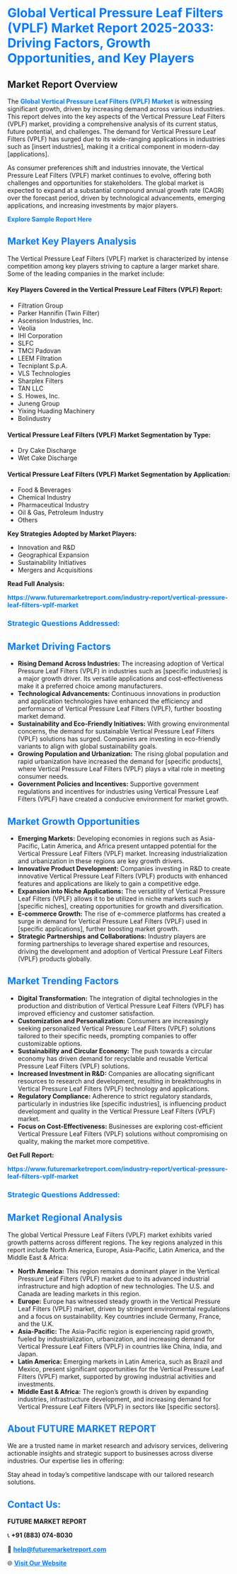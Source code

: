 <h1 style="color: #007BFF;">Global Vertical Pressure Leaf Filters (VPLF) Market Report 2025-2033: Driving Factors, Growth Opportunities, and Key Players</h1>

<section id="overview">
<h2>Market Report Overview</h2>
<p>The <a href="https://www.futuremarketreport.com/industry-report/vertical-pressure-leaf-filters-vplf-market" style="color: #007BFF; text-decoration: none;"><strong>Global Vertical Pressure Leaf Filters (VPLF) Market</strong></a> is witnessing significant growth, driven by increasing demand across various industries. This report delves into the key aspects of the Vertical Pressure Leaf Filters (VPLF) market, providing a comprehensive analysis of its current status, future potential, and challenges. The demand for Vertical Pressure Leaf Filters (VPLF) has surged due to its wide-ranging applications in industries such as [insert industries], making it a critical component in modern-day [applications].</p>
<p>As consumer preferences shift and industries innovate, the Vertical Pressure Leaf Filters (VPLF) market continues to evolve, offering both challenges and opportunities for stakeholders. The global market is expected to expand at a substantial compound annual growth rate (CAGR) over the forecast period, driven by technological advancements, emerging applications, and increasing investments by major players.</p>
</section>

<section id="overview">
<p><a href="https://www.futuremarketreport.com/request-sample/reportId=41783" style="color: #007BFF; text-decoration: none;"><strong>Explore Sample Report Here</strong></a></p>
</section>

<section id="key-players">
<h2 style="color: #007BFF;">Market Key Players Analysis</h2>
<p>The Vertical Pressure Leaf Filters (VPLF) market is characterized by intense competition among key players striving to capture a larger market share. Some of the leading companies in the market include:</p>
<h4>Key Players Covered in the Vertical Pressure Leaf Filters (VPLF) Report:</h4>
<ul><li>Filtration Group</li><li>Parker Hannifin (Twin Filter)</li><li>Ascension Industries, Inc.</li><li>Veolia</li><li>IHI Corporation</li><li>SLFC</li><li>TMCI Padovan</li><li>LEEM Filtration</li><li>Tecniplant S.p.A.</li><li>VLS Technologies</li><li>Sharplex Filters</li><li>TAN LLC</li><li>S. Howes, Inc.</li><li>Juneng Group</li><li>Yixing Huading Machinery</li><li>Bolindustry</li></ul>
<h4>Vertical Pressure Leaf Filters (VPLF) Market Segmentation by Type:</h4>
<ul><li>Dry Cake Discharge</li><li>Wet Cake Discharge</li></ul>

<h4>Vertical Pressure Leaf Filters (VPLF) Market Segmentation by Application:</h4>
<ul><li>Food &amp; Beverages</li><li>Chemical Industry</li><li>Pharmaceutical Industry</li><li>Oil &amp; Gas, Petroleum Industry</li><li>Others</li></ul>
<p><strong>Key Strategies Adopted by Market Players:</strong></p>
<ul>
<li>Innovation and R&D</li>
<li>Geographical Expansion</li>
<li>Sustainability Initiatives</li>
<li>Mergers and Acquisitions</li>
</ul>
</section>

<section>
<p><strong>Read Full Analysis: </strong></p><a href="https://www.futuremarketreport.com/industry-report/vertical-pressure-leaf-filters-vplf-market" style="color: #007BFF; text-decoration: none;"><strong>https://www.futuremarketreport.com/industry-report/vertical-pressure-leaf-filters-vplf-market</strong></a>
<h3 style="color: #007BFF;">Strategic Questions Addressed:</h3>
</section>

<section id="driving-factors">
<h2 style="color: #007BFF;">Market Driving Factors</h2>
<ul>
<li><strong>Rising Demand Across Industries:</strong> The increasing adoption of Vertical Pressure Leaf Filters (VPLF) in industries such as [specific industries] is a major growth driver. Its versatile applications and cost-effectiveness make it a preferred choice among manufacturers.</li>
<li><strong>Technological Advancements:</strong> Continuous innovations in production and application technologies have enhanced the efficiency and performance of Vertical Pressure Leaf Filters (VPLF), further boosting market demand.</li>
<li><strong>Sustainability and Eco-Friendly Initiatives:</strong> With growing environmental concerns, the demand for sustainable Vertical Pressure Leaf Filters (VPLF) solutions has surged. Companies are investing in eco-friendly variants to align with global sustainability goals.</li>
<li><strong>Growing Population and Urbanization:</strong> The rising global population and rapid urbanization have increased the demand for [specific products], where Vertical Pressure Leaf Filters (VPLF) plays a vital role in meeting consumer needs.</li>
<li><strong>Government Policies and Incentives:</strong> Supportive government regulations and incentives for industries using Vertical Pressure Leaf Filters (VPLF) have created a conducive environment for market growth.</li>
</ul>
</section>

<section id="growth-opportunities">
<h2 style="color: #007BFF;">Market Growth Opportunities</h2>
<ul>
<li><strong>Emerging Markets:</strong> Developing economies in regions such as Asia-Pacific, Latin America, and Africa present untapped potential for the Vertical Pressure Leaf Filters (VPLF) market. Increasing industrialization and urbanization in these regions are key growth drivers.</li>
<li><strong>Innovative Product Development:</strong> Companies investing in R&D to create innovative Vertical Pressure Leaf Filters (VPLF) products with enhanced features and applications are likely to gain a competitive edge.</li>
<li><strong>Expansion into Niche Applications:</strong> The versatility of Vertical Pressure Leaf Filters (VPLF) allows it to be utilized in niche markets such as [specific niches], creating opportunities for growth and diversification.</li>
<li><strong>E-commerce Growth:</strong> The rise of e-commerce platforms has created a surge in demand for Vertical Pressure Leaf Filters (VPLF) used in [specific applications], further boosting market growth.</li>
<li><strong>Strategic Partnerships and Collaborations:</strong> Industry players are forming partnerships to leverage shared expertise and resources, driving the development and adoption of Vertical Pressure Leaf Filters (VPLF) products globally.</li>
</ul>
</section>

<section id="trending-factors">
<h2 style="color: #007BFF;">Market Trending Factors</h2>
<ul>
<li><strong>Digital Transformation:</strong> The integration of digital technologies in the production and distribution of Vertical Pressure Leaf Filters (VPLF) has improved efficiency and customer satisfaction.</li>
<li><strong>Customization and Personalization:</strong> Consumers are increasingly seeking personalized Vertical Pressure Leaf Filters (VPLF) solutions tailored to their specific needs, prompting companies to offer customizable options.</li>
<li><strong>Sustainability and Circular Economy:</strong> The push towards a circular economy has driven demand for recyclable and reusable Vertical Pressure Leaf Filters (VPLF) solutions.</li>
<li><strong>Increased Investment in R&D:</strong> Companies are allocating significant resources to research and development, resulting in breakthroughs in Vertical Pressure Leaf Filters (VPLF) technology and applications.</li>
<li><strong>Regulatory Compliance:</strong> Adherence to strict regulatory standards, particularly in industries like [specific industries], is influencing product development and quality in the Vertical Pressure Leaf Filters (VPLF) market.</li>
<li><strong>Focus on Cost-Effectiveness:</strong> Businesses are exploring cost-efficient Vertical Pressure Leaf Filters (VPLF) solutions without compromising on quality, making the market more competitive.</li>
</ul>
</section>

<section>
<p><strong>Get Full Report: </strong></p><a href="https://www.futuremarketreport.com/industry-report/vertical-pressure-leaf-filters-vplf-market" style="color: #007BFF; text-decoration: none;"><strong>https://www.futuremarketreport.com/industry-report/vertical-pressure-leaf-filters-vplf-market</strong></a>
<h3 style="color: #007BFF;">Strategic Questions Addressed:</h3>
</section>


<section id="regional-analysis">
<h2 style="color: #007BFF;">Market Regional Analysis</h2>
<p>The global Vertical Pressure Leaf Filters (VPLF) market exhibits varied growth patterns across different regions. The key regions analyzed in this report include North America, Europe, Asia-Pacific, Latin America, and the Middle East & Africa:</p>
<ul>
<li><strong>North America:</strong> This region remains a dominant player in the Vertical Pressure Leaf Filters (VPLF) market due to its advanced industrial infrastructure and high adoption of new technologies. The U.S. and Canada are leading markets in this region.</li>
<li><strong>Europe:</strong> Europe has witnessed steady growth in the Vertical Pressure Leaf Filters (VPLF) market, driven by stringent environmental regulations and a focus on sustainability. Key countries include Germany, France, and the U.K.</li>
<li><strong>Asia-Pacific:</strong> The Asia-Pacific region is experiencing rapid growth, fueled by industrialization, urbanization, and increasing demand for Vertical Pressure Leaf Filters (VPLF) in countries like China, India, and Japan.</li>
<li><strong>Latin America:</strong> Emerging markets in Latin America, such as Brazil and Mexico, present significant opportunities for the Vertical Pressure Leaf Filters (VPLF) market, supported by growing industrial activities and investments.</li>
<li><strong>Middle East & Africa:</strong> The region’s growth is driven by expanding industries, infrastructure development, and increasing demand for Vertical Pressure Leaf Filters (VPLF) in sectors like [specific sectors].</li>
</ul>
</section>

<footer>
<h2 style="color: #007BFF;">About FUTURE MARKET REPORT</h2>
<p>We are a trusted name in market research and advisory services, delivering actionable insights and strategic support to businesses across diverse industries. Our expertise lies in offering:</p>

<p>Stay ahead in today’s competitive landscape with our tailored research solutions.</p>

<h2 style="color: #007BFF;">Contact Us:</h2>
<p><strong>FUTURE MARKET REPORT</strong></p>
<p>📞 <strong>+91 (883) 074-8030</strong></p>
<p>📧 <strong><a href="mailto:help@futuremarketreport.com" style="color: #007BFF;">help@futuremarketreport.com</a></strong></p>
<p>🌐 <strong><a href="https://www.futuremarketreport.com/" style="color: #007BFF;">Visit Our Website</a></strong></p>
</footer>